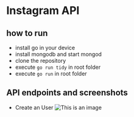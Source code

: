 # Instagram API

## how to run

- install go in your device
- install mongodb and start mongod
- clone the repository
- execute `go run tidy` in root folder
- execute `go run` in root folder

## API endpoints and screenshots

- Create an User
  ![This is an image](https://github.com/kaushal4/InstagramAPI/screenshots/apis/postUser.png)
